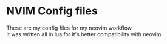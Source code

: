 # NVIM Config files

These are my config files for my neovim workflow \
It was written all in lua for it's better compatibility with neovim
